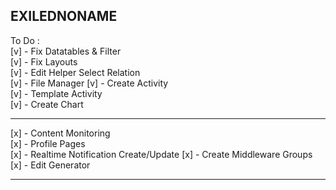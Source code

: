 ## EXILEDNONAME

To Do : <br>
[v] - Fix Datatables & Filter <br>
[v] - Fix Layouts <br>
[v] - Edit Helper Select Relation <br>
[v] - File Manager
[v] - Create Activity <br>
[v] - Template Activity <br>
[v] - Create Chart

<hr>

[x] - Content Monitoring <br>
[x] - Profile Pages <br>
[x] - Realtime Notification Create/Update
[x] - Create Middleware Groups <br>
[x] - Edit Generator

<hr>
